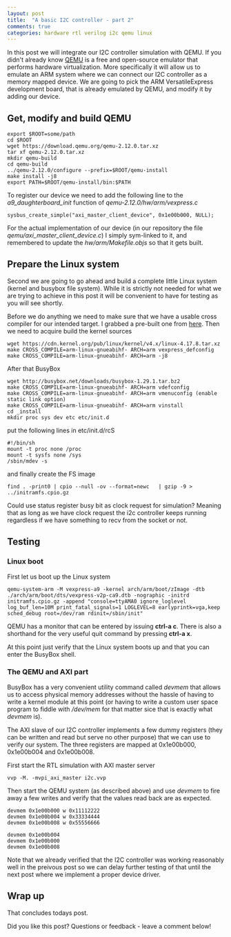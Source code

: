 ```yaml
---
layout: post
title:  "A basic I2C controller - part 2"
comments: true
categories: hardware rtl verilog i2c qemu linux
---
```


In this post we will integrate our I2C controller simulation with QEMU. If
you didn't already know [QEMU](https://en.wikipedia.org/wiki/QEMU) is a free and
open-source emulator that performs hardware virtualization. More specifically
it will allow us to emulate an ARM system where we can connect our I2C
controller as a memory mapped device. We are going to pick the ARM
VersatileExpress development board, that is already emulated by QEMU, and
modify it by adding our device.

## Get, modify and build QEMU
```
export $ROOT=some/path
cd $ROOT
wget https://download.qemu.org/qemu-2.12.0.tar.xz
tar xf qemu-2.12.0.tar.xz
mkdir qemu-build
cd qemu-build
../qemu-2.12.0/configure --prefix=$ROOT/qemu-install
make install -j8
export PATH=$ROOT/qemu-install/bin:$PATH
```

To register our device we need to add the following line to the
*a9_daughterboard_init* function of *qemu-2.12.0/hw/arm/vexpress.c*
```
sysbus_create_simple("axi_master_client_device", 0x1e00b000, NULL);
```
For the actual implementation of our device (in our repository the file
*qemu/axi_master_client_device.c*) I simply sym-linked to it, and remembered to
update the *hw/arm/Makefile.objs* so that it gets built.

## Prepare the Linux system
Second we are going to go ahead and build a complete little Linux system
(kernel and busybox file system). While it is strictly not needed for what we
are trying to achieve in this post it will be convenient to have for testing as
you will see shortly.

Before we do anything we need to make sure that we have a usable cross compiler
for our intended target. I grabbed a pre-built one from
[here](https://releases.linaro.org/components/toolchain/binaries/latest-6/arm-linux-gnueabihf/).
Then we need to acquire build the kernel sources
```
wget https://cdn.kernel.org/pub/linux/kernel/v4.x/linux-4.17.8.tar.xz
make CROSS_COMPILE=arm-linux-gnueabihf- ARCH=arm vexpress_defconfig
make CROSS_COMPILE=arm-linux-gnueabihf- ARCH=arm -j8
```
After that BusyBox
```
wget http://busybox.net/downloads/busybox-1.29.1.tar.bz2
make CROSS_COMPILE=arm-linux-gnueabihf- ARCH=arm vdefconfig
make CROSS_COMPILE=arm-linux-gnueabihf- ARCH=arm vmenuconfig (enable static link option)
make CROSS_COMPILE=arm-linux-gnueabihf- ARCH=arm vinstall
cd _install
mkdir proc sys dev etc etc/init.d
```
put the following lines in etc/init.d/rcS
```
#!/bin/sh
mount -t proc none /proc
mount -t sysfs none /sys
/sbin/mdev -s
```
and finally create the FS image
```
find . -print0 | cpio --null -ov --format=newc   | gzip -9 > ../initramfs.cpio.gz
```
Could use status register busy bit as clock request for simulation? Meaning
that as long as we have clock request the i2c controller keeps running
regardless if we have something to recv from the socket or not.

## Testing

### Linux boot
First let us boot up the Linux system
```
qemu-system-arm -M vexpress-a9 -kernel arch/arm/boot/zImage -dtb ./arch/arm/boot/dts/vexpress-v2p-ca9.dtb -nographic -initrd initramfs.cpio.gz -append "console=ttyAMA0 ignore_loglevel log_buf_len=10M print_fatal_signals=1 LOGLEVEL=8 earlyprintk=vga,keep sched_debug root=/dev/ram rdinit=/sbin/init"
```
QEMU has a monitor that can be entered by issuing **ctrl-a c**. There is also a
shorthand for the very useful quit command by pressing **ctrl-a x**.


At this point just verify that the Linux system boots up and that you can enter
the BusyBox shell.

### The QEMU and AXI part
BusyBox has a very convenient utility command called *devmem* that allows us to
access physical memory addresses without the hassle of having to write a kernel
module at this point (or having to write a custom user space program to fiddle
with */dev/mem* for that matter sice that is exactly what *devmem* is).

The AXI slave of our I2C controller implements a few dummy registers (they can
be written and read but serve no other purpose) that we can use to verify our
system. The three registers are mapped at 0x1e00b000, 0x1e00b004 and
0x1e00b008.

First start the RTL simulation with AXI master server
```
vvp -M. -mvpi_axi_master i2c.vvp
```
Then start the QEMU system (as described above) and use *devmem* to fire away a
few writes and verify that the values read back are as expected.

```
devmem 0x1e00b000 w 0x11112222
devmem 0x1e00b004 w 0x33334444
devmem 0x1e00b008 w 0x55556666

devmem 0x1e00b004
devmem 0x1e00b000
devmem 0x1e00b008
```
Note that we already verified that the I2C controller was working reasonably
well in the preivous post so we can delay further testing of that until the
next post where we implement a proper device driver.

## Wrap up
That concludes todays post.

Did you like this post? Questions or feedback - leave a comment below!

